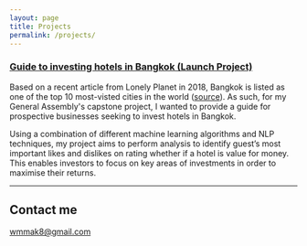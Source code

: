 ```yaml
---
layout: page
title: Projects
permalink: /projects/
---
```


### [Guide to investing hotels in Bangkok (Launch Project)](https://github.com/wmmak12/capstone_slide) 
Based on a recent article from Lonely Planet in 2018, Bangkok is listed as one of the top 10 most-visted cities in the world ([source](https://www.lonelyplanet.com/news/2018/09/25/most-visited-cities-travel/)). As such, for my General Assembly's capstone project, I wanted to provide a guide for prospective businesses seeking to invest hotels in Bangkok. 

Using a combination of different machine learning algorithms and NLP techniques, my project aims to perform analysis to identify guest’s most important likes and dislikes on rating whether if a hotel is value for money. This enables investors to focus on key areas of investments in order to maximise their returns. 


***


## Contact me

[wmmak8@gmail.com](mailto:wmmak8@gmail.com)
